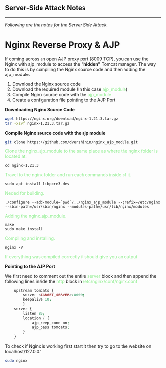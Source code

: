 ## **Server-Side Attack Notes**

* * *

*Following are the notes for the Server Side Attack.*

# Nginx Reverse Proxy & AJP
If coming across an open AJP proxy port (8009 TCP), you can use the Nginx with ajp_module to access the **"hidden"**  Tomcat manager. The way to do this is by compiling the Nginx source code and then adding the ajp_module.

<ol>
	<li> Download the Nginx source code
	<li> Download the required module (In this case <font color="lightgreen">ajp_module</font>)
	<li> Compile Nginx source code with the <font color="lightgreen">ajp_module</font>
	<li> Create a configuration file pointing to the AJP Port
</ol>


**Downloading Nginx Source Code**

```bash
wget https://nginx.org/download/nginx-1.21.3.tar.gz
tar -xzvf nginx-1.21.3.tar.gz
```

**Compile Nginx source code with the ajp module**

```bash
git clone https://github.com/dvershinin/nginx_ajp_module.git
```

<font color=lightgreen>Clone the nginx_ajp_module to the same place as where the nginx folder is located at.</font>

```
cd nginx-1.21.3
```

<font color=lightgreen>Travel to the nginx folder and run each commands inside of it.</font>

```
sudo apt install libpcre3-dev
```

<font color=lightgreen>Neded for building.</font>

```
./configure --add-module=`pwd`/../nginx_ajp_module --prefix=/etc/nginx --sbin-path=/usr/sbin/nginx --modules-path=/usr/lib/nginx/modules
```

<font color=lightgreen>Adding the nginx_ajp_module.</font>

```
make
sudo make install
```

<font color=lightgreen>Compiling and installing.</font>

```
nginx -V
````

<font color=lightgreen>If everything was compiled correctly it should give you an output</font>

**Pointing to the AJP Port**

We first need to comment out the entire <font color="lightgreen">server</font> block and then append the following lines inside the <font color="lightgreen">http</font> block in <font color="lightgreen">/etc/nginx/conf/nginx.conf</font>

```php
	upstream tomcats {
		server <TARGET_SERVER>:8009;
		keepalive 10;
		}
	server {
		listen 80;
		location / {
			ajp_keep_conn on;
			ajp_pass tomcats;
		}
	}
```

To check if Nginx is working first start it then try to go to the website on localhost/127.0.0.1

```bash
sudo nginx
```
